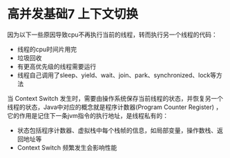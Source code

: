 # 高并发基础7 上下文切换



因为以下一些原因导致cpu不再执行当前的线程，转而执行另一个线程的代码：

- 线程的cpu时间片用完
- 垃圾回收
- 有更高优先级的线程需要运行
- 线程自己调用了sleep、yield、wait、join、park、synchronized、lock等方法



当 Context Switch 发生时，需要由操作系统保存当前线程的状态，并恢复另一个线程的状态，Java中对应的概念就是程序计数器(Program Counter Register) ， 它的作用是记住下一条jvm指令的执行地址，是线程私有的：

- 状态包括程序计数器、虚拟栈中每个栈帧的信息，如局部变量，操作数栈、返回地址等
- Context Switch 频繁发生会影响性能